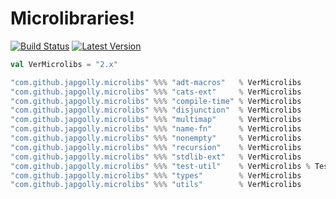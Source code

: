 # Microlibraries!
[![Build Status](https://travis-ci.org/japgolly/microlibs-scala.svg?branch=master)](https://travis-ci.org/japgolly/microlibs-scala)
[![Latest Version](https://maven-badges.herokuapp.com/maven-central/com.github.japgolly.microlibs/utils_2.13/badge.svg)](https://maven-badges.herokuapp.com/maven-central/com.github.japgolly.microlibs/utils_2.13)


```scala
val VerMicrolibs = "2.x"

"com.github.japgolly.microlibs" %%% "adt-macros"   % VerMicrolibs
"com.github.japgolly.microlibs" %%% "cats-ext"     % VerMicrolibs
"com.github.japgolly.microlibs" %%% "compile-time" % VerMicrolibs
"com.github.japgolly.microlibs" %%% "disjunction"  % VerMicrolibs
"com.github.japgolly.microlibs" %%% "multimap"     % VerMicrolibs
"com.github.japgolly.microlibs" %%% "name-fn"      % VerMicrolibs
"com.github.japgolly.microlibs" %%% "nonempty"     % VerMicrolibs
"com.github.japgolly.microlibs" %%% "recursion"    % VerMicrolibs
"com.github.japgolly.microlibs" %%% "stdlib-ext"   % VerMicrolibs
"com.github.japgolly.microlibs" %%% "test-util"    % VerMicrolibs % Test
"com.github.japgolly.microlibs" %%% "types"        % VerMicrolibs
"com.github.japgolly.microlibs" %%% "utils"        % VerMicrolibs
```
